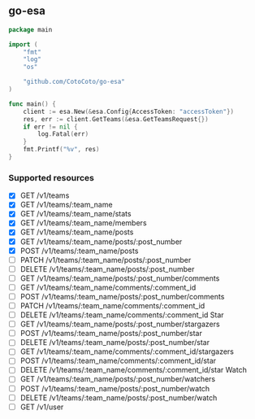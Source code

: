go-esa
------

```go
package main

import (
	"fmt"
	"log"
	"os"

	"github.com/CotoCoto/go-esa"
)

func main() {
	client := esa.New(&esa.Config{AccessToken: "accessToken"})
	res, err := client.GetTeams(&esa.GetTeamsRequest{})
	if err != nil {
		log.Fatal(err)
	}
	fmt.Printf("%v", res)
}
```

### Supported resources

-	[x] GET /v1/teams
-	[x] GET /v1/teams/:team_name
-	[x] GET /v1/teams/:team_name/stats
-	[x] GET /v1/teams/:team_name/members
-	[x] GET /v1/teams/:team_name/posts
-	[x] GET /v1/teams/:team_name/posts/:post_number
-	[x] POST /v1/teams/:team_name/posts
-	[ ] PATCH /v1/teams/:team_name/posts/:post_number
-	[ ] DELETE /v1/teams/:team_name/posts/:post_number
-	[ ] GET /v1/teams/:team_name/posts/:post_number/comments
-	[ ] GET /v1/teams/:team_name/comments/:comment_id
-	[ ] POST /v1/teams/:team_name/posts/:post_number/comments
-	[ ] PATCH /v1/teams/:team_name/comments/:comment_id
-	[ ] DELETE /v1/teams/:team_name/comments/:comment_id Star
-	[ ] GET /v1/teams/:team_name/posts/:post_number/stargazers
-	[ ] POST /v1/teams/:team_name/posts/:post_number/star
-	[ ] DELETE /v1/teams/:team_name/posts/:post_number/star
-	[ ] GET /v1/teams/:team_name/comments/:comment_id/stargazers
-	[ ] POST /v1/teams/:team_name/comments/:comment_id/star
-	[ ] DELETE /v1/teams/:team_name/comments/:comment_id/star Watch
-	[ ] GET /v1/teams/:team_name/posts/:post_number/watchers
-	[ ] POST /v1/teams/:team_name/posts/:post_number/watch
-	[ ] DELETE /v1/teams/:team_name/posts/:post_number/watch
-	[ ] GET /v1/user
